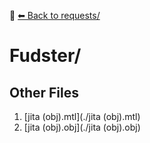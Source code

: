 📁 [⬅ Back to requests/](../README.md)

# Fudster/


## Other Files
1. [jita (obj).mtl](./jita (obj).mtl)
2. [jita (obj).obj](./jita (obj).obj)